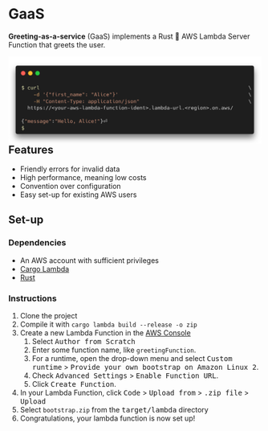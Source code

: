 # GaaS

**Greeting-as-a-service** (GaaS) implements a Rust 🦀 AWS Lambda Server Function that greets the user.

<img align="right" src="./assets/demo.png">

## Features
- Friendly errors for invalid data
- High performance, meaning low costs
- Convention over configuration
- Easy set-up for existing AWS users

## Set-up

### Dependencies
- An AWS account with sufficient privileges
- [Cargo Lambda](https://www.cargo-lambda.info/guide/installation.html)
- [Rust](https://rustup.rs/)

### Instructions
1. Clone the project
2. Compile it with `cargo lambda build --release -o zip`
3. Create a new Lambda Function in the [AWS Console](https://console.aws.amazon.com/lambda/home#/create/function)
    1. Select <kbd>Author from Scratch</kbd>
    2. Enter some function name, like `greetingFunction`.
    3. For a runtime, open the drop-down menu and select <kbd>Custom runtime</kbd> > <kbd>Provide your own bootstrap on Amazon Linux 2</kbd>.
    4. Check <kbd>Advanced Settings</kbd> > <kbd>Enable Function URL</kbd>.
    5. Click <kbd>Create Function</kbd>.
4. In your Lambda Function, click <kbd>Code</kbd> > <kbd>Upload from</kbd> > <kbd>.zip file</kbd> > <kbd>Upload</kbd>
5. Select `bootstrap.zip` from the <kbd>target/lambda</kbd> directory
6. Congratulations, your lambda function is now set up!